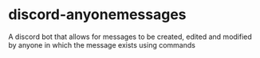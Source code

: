 # discord-anyonemessages
A discord bot that allows for messages to be created, edited and modified by anyone in which the message exists using commands
